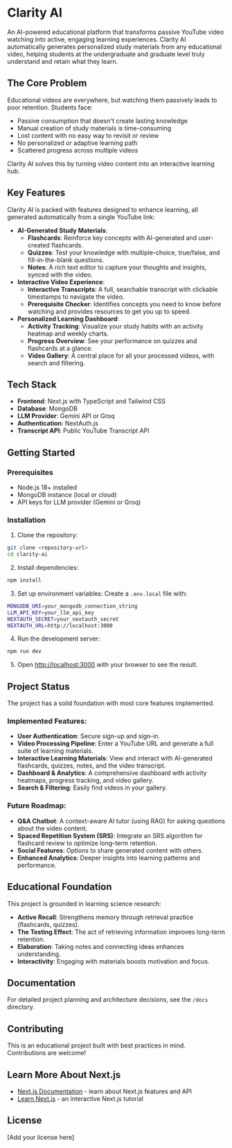 # Clarity AI

An AI-powered educational platform that transforms passive YouTube video watching into active, engaging learning experiences. Clarity AI automatically generates personalized study materials from any educational video, helping students at the undergraduate and graduate level truly understand and retain what they learn.

## The Core Problem

Educational videos are everywhere, but watching them passively leads to poor retention. Students face:
- Passive consumption that doesn't create lasting knowledge
- Manual creation of study materials is time-consuming
- Lost content with no easy way to revisit or review
- No personalized or adaptive learning path
- Scattered progress across multiple videos

Clarity AI solves this by turning video content into an interactive learning hub.

## Key Features

Clarity AI is packed with features designed to enhance learning, all generated automatically from a single YouTube link:

- **AI-Generated Study Materials**:
    - **Flashcards**: Reinforce key concepts with AI-generated and user-created flashcards.
    - **Quizzes**: Test your knowledge with multiple-choice, true/false, and fill-in-the-blank questions.
    - **Notes**: A rich text editor to capture your thoughts and insights, synced with the video.
- **Interactive Video Experience**:
    - **Interactive Transcripts**: A full, searchable transcript with clickable timestamps to navigate the video.
    - **Prerequisite Checker**: Identifies concepts you need to know before watching and provides resources to get you up to speed.
- **Personalized Learning Dashboard**:
    - **Activity Tracking**: Visualize your study habits with an activity heatmap and weekly charts.
    - **Progress Overview**: See your performance on quizzes and flashcards at a glance.
    - **Video Gallery**: A central place for all your processed videos, with search and filtering.

## Tech Stack

- **Frontend**: Next.js with TypeScript and Tailwind CSS
- **Database**: MongoDB
- **LLM Provider**: Gemini API or Groq
- **Authentication**: NextAuth.js
- **Transcript API**: Public YouTube Transcript API

## Getting Started

### Prerequisites

- Node.js 18+ installed
- MongoDB instance (local or cloud)
- API keys for LLM provider (Gemini or Groq)

### Installation

1. Clone the repository:
```bash
git clone <repository-url>
cd clarity-ai
```

2. Install dependencies:
```bash
npm install
```

3. Set up environment variables:
Create a `.env.local` file with:
```bash
MONGODB_URI=your_mongodb_connection_string
LLM_API_KEY=your_llm_api_key
NEXTAUTH_SECRET=your_nextauth_secret
NEXTAUTH_URL=http://localhost:3000
```

4. Run the development server:
```bash
npm run dev
```

5. Open [http://localhost:3000](http://localhost:3000) with your browser to see the result.

## Project Status

The project has a solid foundation with most core features implemented.

### Implemented Features:
- **User Authentication**: Secure sign-up and sign-in.
- **Video Processing Pipeline**: Enter a YouTube URL and generate a full suite of learning materials.
- **Interactive Learning Materials**: View and interact with AI-generated flashcards, quizzes, notes, and the video transcript.
- **Dashboard & Analytics**: A comprehensive dashboard with activity heatmaps, progress tracking, and video gallery.
- **Search & Filtering**: Easily find videos in your gallery.

### Future Roadmap:
- **Q&A Chatbot**: A context-aware AI tutor (using RAG) for asking questions about the video content.
- **Spaced Repetition System (SRS)**: Integrate an SRS algorithm for flashcard review to optimize long-term retention.
- **Social Features**: Options to share generated content with others.
- **Enhanced Analytics**: Deeper insights into learning patterns and performance.

## Educational Foundation

This project is grounded in learning science research:
- **Active Recall**: Strengthens memory through retrieval practice (flashcards, quizzes).
- **The Testing Effect**: The act of retrieving information improves long-term retention.
- **Elaboration**: Taking notes and connecting ideas enhances understanding.
- **Interactivity**: Engaging with materials boosts motivation and focus.

## Documentation

For detailed project planning and architecture decisions, see the `/docs` directory.

## Contributing

This is an educational project built with best practices in mind. Contributions are welcome!

## Learn More About Next.js

- [Next.js Documentation](https://nextjs.org/docs) - learn about Next.js features and API
- [Learn Next.js](https://nextjs.org/learn) - an interactive Next.js tutorial

## License

[Add your license here]
